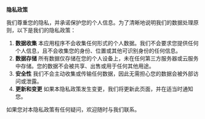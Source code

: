 **隐私政策**

我们尊重您的隐私，并承诺保护您的个人信息。为了清晰地说明我们的数据处理原则，以下是我们的隐私政策：

1. **数据收集**
   本应用程序不会收集任何形式的个人数据。我们不会要求您提供任何个人信息，且不会收集您的身份、位置或其他可识别身份的任何信息。
2. **数据存储**
   所有数据仅存储在您的个人设备上，未在任何第三方服务器或云服务中存储。您的数据不会被共享、出售或用于任何其他用途。
3. **安全性**
   我们不会主动收集或传输任何数据，因此无需担心您的数据会被外部访问或泄露。
4. **更新和变更**
   如果本隐私政策发生变更，我们将更新此页面，并在适当时通知您。

如果您对本隐私政策有任何疑问，欢迎随时与我们联系。
